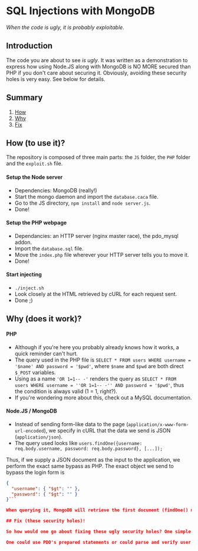 # SQL Injections with MongoDB

*When the code is ugly, it is probably exploitable.*

## Introduction

The code you are about to see *is ugly*. It was written as a demonstration to express how using Node.JS along with MongoDB is NO MORE secured than PHP if you don't care about securing it.
Obviously, avoiding these security holes is very easy. See below for details.

## Summary
1. [How](#how)
2. [Why](#why)
3. [Fix](#fix)

## How (to use it)?
The repository is composed of three main parts: the `JS` folder, the `PHP` folder and the `exploit.sh` file.

#### Setup the Node server
* Dependencies: MongoDB (really!)
* Start the mongo daemon and import the `database.caca` file.
* Go to the JS directory, `npm install` and `node server.js`.
* Done!

#### Setup the PHP webpage
* Dependancies: an HTTP server (nginx master race), the pdo_mysql addon.
* Import the `database.sql` file.
* Move the `index.php` file wherever your HTTP server tells you to move it.
* Done!

#### Start injecting
* `./inject.sh`
* Look closely at the HTML retrieved by cURL for each request sent.
* Done ;)

## Why (does it work)?

#### PHP
* Although if you're here you probably already knows how it works, a quick reminder can't hurt.
* The query used in the PHP file is `SELECT * FROM users WHERE username = '$name' AND password = '$pwd'`, where `$name` and `$pwd` are both direct `$_POST` variables.
* Using as a name `'OR 1=1-- -'` renders the query as `SELECT * FROM users WHERE username = ''OR 1=1-- -'' AND password = '$pwd'`, thus the condition is always valid (1 = 1, right?).
* If you're wondering more about this, check out a MySQL documentation.

#### Node.JS / MongoDB
* Instead of sending form-like data to the page (`application/x-www-form-url-encoded`), we specify in cURL that the data we send is JSON (`application/json`).
* The query used looks like `users.findOne({username: req.body.username, password: req.body.password}, [...]);`

Thus, if we supply a JSON document as the input to the application, we perform the exact same bypass as PHP.
The exact object we send to bypass the login form is
```json
{
  "username": { "$gt": "" },
  "password": { "$gt": "" }
}```

When querying it, MongoDB will retrieve the first document (findOne() method) in the database. Why? The `$gt` operator specifies anything that is *greater than* an empty string. So basically... anything.

## Fix (these security holes)!

So how would one go about fixing these ugly security holes? One simple principle: Do not trust user input.

One could use PDO's prepared statements or could parse and verify user input before sending it to the database.
